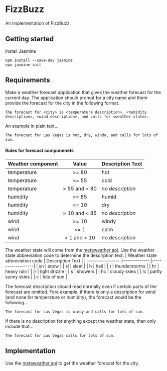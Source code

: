# FizzBuzz

An implementation of FizzBuzz.

## Getting started

Install Jasmine
```
npm install --save-dev jasmine
npx jasmine init
```

## Requirements
Make a weather forecast application that gives the weather forecast for the current day.
The application should prompt for a city name and them provide the forecast for the city in the following format.
```
The forecast for <city> is <temperature description>, <humidity description>, <wind description>, and calls for <weather state>.
```
An example in plain text...
```
The forecast for Las Vegas is hot, dry, windy, and calls for lots of sun.
```

#### Rules for forecast componenets

| Weather component| Value         | Description Text  |
| ---------------- |:-------------:|:------------------|
| temperature         | >= 80 | hot  |
| temperature         | <= 55      |   cold |
| temperature    | > 55 and < 80      |    _no description_ |
| humidity         | >= 85 | humid  |
| humidity         | <= 10      |   dry |
| humidity    | > 10 and < 85      |    _no description_ |
| wind         | >= 10 | windy  |
| wind         | <= 1      |   calm |
| wind    | > 1 and < 10      |    _no description_ |

The weather state will come from the [metaweather api](https://www.metaweather.com/api/).  Use the weather state abbreviation code to determine the description text.
| Weather state abbreviation code | Description Text  |
| ---------------- |:-------------:|:------------------|
| sn | snow |
| sl | sleet |
| h | hail |
| t | thunderstorms |
| hr | heavy rain |
| lr | light drizzle |
| s | showers |
| hc | cloudy skies |
| lc | partly sunny skies |
| c | lots of sun |

The forecast description should read normally even if certain parts of the forecast are omitted.
Fore example, if there is only a description for wind (and none for temperature or humidity), the forecast would be the following...
```
The forecast for Las Vegas is windy and calls for lots of sun.
```
If there is no description for anything except the weather state, then only include that...
```
The forecast for Las Vegas calls for lots of sun.
```
## Implementation
Use the [metaweather api](https://www.metaweather.com/api/) to get the weather forecast for the city.

